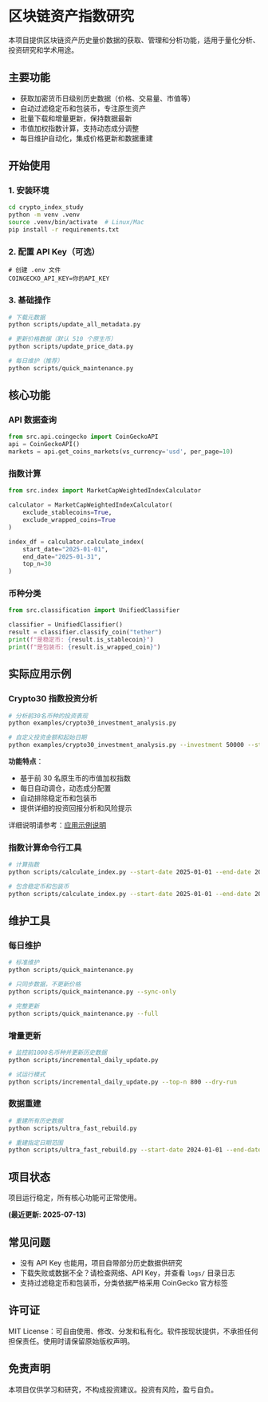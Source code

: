 # 区块链资产指数研究

本项目提供区块链资产历史量价数据的获取、管理和分析功能，适用于量化分析、投资研究和学术用途。

## 主要功能

- 获取加密货币日级别历史数据（价格、交易量、市值等）
- 自动过滤稳定币和包装币，专注原生资产
- 批量下载和增量更新，保持数据最新
- 市值加权指数计算，支持动态成分调整
- 每日维护自动化，集成价格更新和数据重建

## 开始使用

### 1. 安装环境

```bash
cd crypto_index_study
python -m venv .venv
source .venv/bin/activate  # Linux/Mac
pip install -r requirements.txt
```

### 2. 配置 API Key（可选）

```env
# 创建 .env 文件
COINGECKO_API_KEY=你的API_KEY
```

### 3. 基础操作

```bash
# 下载元数据
python scripts/update_all_metadata.py

# 更新价格数据（默认 510 个原生币）
python scripts/update_price_data.py

# 每日维护（推荐）
python scripts/quick_maintenance.py
```

## 核心功能

### API 数据查询

```python
from src.api.coingecko import CoinGeckoAPI
api = CoinGeckoAPI()
markets = api.get_coins_markets(vs_currency='usd', per_page=10)
```

### 指数计算

```python
from src.index import MarketCapWeightedIndexCalculator

calculator = MarketCapWeightedIndexCalculator(
    exclude_stablecoins=True,
    exclude_wrapped_coins=True
)

index_df = calculator.calculate_index(
    start_date="2025-01-01",
    end_date="2025-01-31",
    top_n=30
)
```

### 币种分类

```python
from src.classification import UnifiedClassifier

classifier = UnifiedClassifier()
result = classifier.classify_coin("tether")
print(f"是稳定币: {result.is_stablecoin}")
print(f"是包装币: {result.is_wrapped_coin}")
```

## 实际应用示例

### Crypto30 指数投资分析

```bash
# 分析前30名币种的投资表现
python examples/crypto30_investment_analysis.py

# 自定义投资金额和起始日期
python examples/crypto30_investment_analysis.py --investment 50000 --start-date 2024-01-01
```

**功能特点**：

- 基于前 30 名原生币的市值加权指数
- 每日自动调仓，动态成分配置
- 自动排除稳定币和包装币
- 提供详细的投资回报分析和风险提示

详细说明请参考：[应用示例说明](examples/README.md)

### 指数计算命令行工具

```bash
# 计算指数
python scripts/calculate_index.py --start-date 2025-01-01 --end-date 2025-01-31 --top-n 30

# 包含稳定币和包装币
python scripts/calculate_index.py --start-date 2025-01-01 --end-date 2025-01-31 --include-stablecoins --include-wrapped-coins
```

## 维护工具

### 每日维护

```bash
# 标准维护
python scripts/quick_maintenance.py

# 只同步数据，不更新价格
python scripts/quick_maintenance.py --sync-only

# 完整更新
python scripts/quick_maintenance.py --full
```

### 增量更新

```bash
# 监控前1000名币种并更新历史数据
python scripts/incremental_daily_update.py

# 试运行模式
python scripts/incremental_daily_update.py --top-n 800 --dry-run
```

### 数据重建

```bash
# 重建所有历史数据
python scripts/ultra_fast_rebuild.py

# 重建指定日期范围
python scripts/ultra_fast_rebuild.py --start-date 2024-01-01 --end-date 2024-12-31
```

## 项目状态

项目运行稳定，所有核心功能可正常使用。

**(最近更新: 2025-07-13)**

## 常见问题

- 没有 API Key 也能用，项目自带部分历史数据供研究
- 下载失败或数据不全？请检查网络、API Key，并查看 `logs/` 目录日志
- 支持过滤稳定币和包装币，分类依据严格采用 CoinGecko 官方标签

## 许可证

MIT License：可自由使用、修改、分发和私有化。软件按现状提供，不承担任何担保责任。使用时请保留原始版权声明。

## 免责声明

本项目仅供学习和研究，不构成投资建议。投资有风险，盈亏自负。
